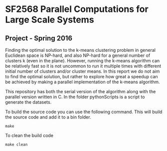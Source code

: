 # SF2568 Parallel Computations for Large Scale Systems
## Project - Spring 2016

Finding the optimal solution to the k-means clustering problem in general Euclidean space is NP-hard, 
and also NP-hard for a general number of clusters k (even in the plane). However, running the k-means algorithm can be
relatively fast so it is not uncommon to run it multiple times with different initial number of clusters and/or cluster means. In this
report we do not aim to find the optimal solution, but rather to explore how great a speedup can be achieved by making a parallel
implementation of the k-means algorithm.

This repository has both the serial version of the algorithm along with the parallel version written in C. In the folder pythonScripts is a script to generate the datasets.

To build the source code you can use the following command. This will build the source code and add it to a bin folder.
```
make
```
To clean the build code
```
make clean
```

